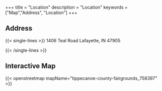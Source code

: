 +++
title = "Location"
description = "Location"
keywords = ["Map","Address", "Location"]
+++

## Address
{{< single-lines >}}
1406 Teal Road
Lafayette, IN 47905

{{< /single-lines >}}

## Interactive Map
{{< openstreetmap mapName="tippecanoe-county-fairgrounds_758397" >}}